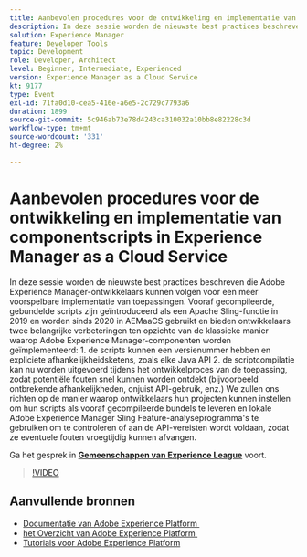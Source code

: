 ```yaml
---
title: Aanbevolen procedures voor de ontwikkeling en implementatie van componentscripts in Experience Manager as a Cloud Service
description: In deze sessie worden de nieuwste best practices beschreven die Adobe Experience Manager-ontwikkelaars kunnen volgen voor een meer voorspelbare implementatie van toepassingen. Vooraf gecompileerde, gebundelde scripts zijn geïntroduceerd als een Apache Sling-functie in 2019 en worden sinds 2020 in AEMaaCS gebruikt en bieden ontwikkelaars twee belangrijke verbeteringen ten opzichte van de klassieke manier waarop Adobe Experience Manager-componenten worden geïmplementeerd - 1. de scripts kunnen een versienummer hebben en expliciete afhankelijkheidsketens, zoals elke Java API 2. de scriptcompilatie kan nu worden uitgevoerd tijdens het ontwikkelproces van de toepassing, zodat potentiële fouten snel kunnen worden ontdekt (bijvoorbeeld ontbrekende afhankelijkheden, onjuist API-gebruik, enz.) We zullen ons richten op de manier waarop ontwikkelaars hun projecten kunnen instellen om hun scripts als vooraf gecompileerde bundels te leveren en lokale Adobe Experience Manager Sling Feature-analyseprogramma's te gebruiken om te controleren of aan de API-vereisten wordt voldaan, zodat ze eventuele fouten vroegtijdig kunnen afvangen.
solution: Experience Manager
feature: Developer Tools
topic: Development
role: Developer, Architect
level: Beginner, Intermediate, Experienced
version: Experience Manager as a Cloud Service
kt: 9177
type: Event
exl-id: 71fa0d10-cea5-416e-a6e5-2c729c7793a6
duration: 1899
source-git-commit: 5c946ab73e78d4243ca310032a10bb8e82228c3d
workflow-type: tm+mt
source-wordcount: '331'
ht-degree: 2%

---
```


# Aanbevolen procedures voor de ontwikkeling en implementatie van componentscripts in Experience Manager as a Cloud Service

In deze sessie worden de nieuwste best practices beschreven die Adobe Experience Manager-ontwikkelaars kunnen volgen voor een meer voorspelbare implementatie van toepassingen. Vooraf gecompileerde, gebundelde scripts zijn geïntroduceerd als een Apache Sling-functie in 2019 en worden sinds 2020 in AEMaaCS gebruikt en bieden ontwikkelaars twee belangrijke verbeteringen ten opzichte van de klassieke manier waarop Adobe Experience Manager-componenten worden geïmplementeerd: 1. de scripts kunnen een versienummer hebben en expliciete afhankelijkheidsketens, zoals elke Java API 2. de scriptcompilatie kan nu worden uitgevoerd tijdens het ontwikkelproces van de toepassing, zodat potentiële fouten snel kunnen worden ontdekt (bijvoorbeeld ontbrekende afhankelijkheden, onjuist API-gebruik, enz.) We zullen ons richten op de manier waarop ontwikkelaars hun projecten kunnen instellen om hun scripts als vooraf gecompileerde bundels te leveren en lokale Adobe Experience Manager Sling Feature-analyseprogramma&#39;s te gebruiken om te controleren of aan de API-vereisten wordt voldaan, zodat ze eventuele fouten vroegtijdig kunnen afvangen.

Ga het gesprek in **[Gemeenschappen van Experience League &#x200B;](https://adobe.ly/3zJrS0f)** voort.

>[!VIDEO](https://video.tv.adobe.com/v/337851/?quality=12&learn=on&hidetitle=true)

## Aanvullende bronnen

- [&#x200B; Documentatie van Adobe Experience Platform &#x200B;](https://experienceleague.adobe.com/docs/experience-platform.html?lang=nl-NL)
- [&#x200B; het Overzicht van Adobe Experience Platform &#x200B;](https://experienceleague.adobe.com/docs/experience-platform/landing/home.html?lang=nl-NL)
- [Tutorials voor Adobe Experience Platform](https://experienceleague.adobe.com/docs/platform-learn/tutorials/overview.html?lang=nl)
